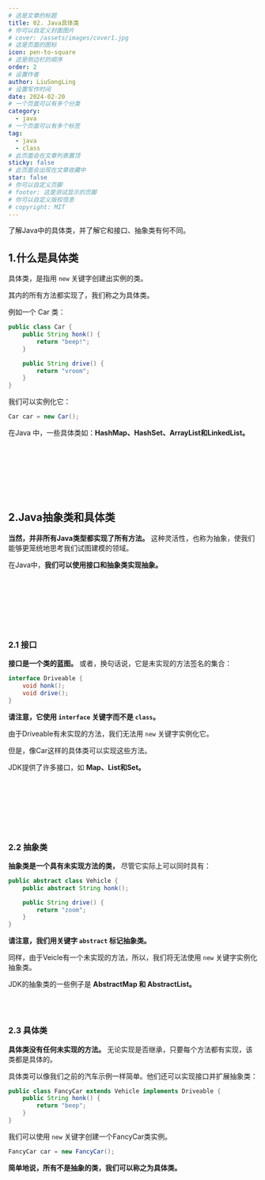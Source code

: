 ```yaml
---
# 这是文章的标题
title: 02. Java具体类
# 你可以自定义封面图片
# cover: /assets/images/cover1.jpg
# 这是页面的图标
icon: pen-to-square
# 这是侧边栏的顺序
order: 2
# 设置作者
author: LiuSongLing
# 设置写作时间
date: 2024-02-20
# 一个页面可以有多个分类
category:
  - java
# 一个页面可以有多个标签
tag:
  - java
  - class
# 此页面会在文章列表置顶
sticky: false
# 此页面会出现在文章收藏中
star: false
# 你可以自定义页脚
# footer: 这是测试显示的页脚
# 你可以自定义版权信息
# copyright: MIT
---
```


了解Java中的具体类，并了解它和接口、抽象类有何不同。

<!-- more -->

## 1.什么是具体类

具体类，是指用 `new` 关键字创建出实例的类。

其内的所有方法都实现了，我们称之为具体类。

例如一个 Car 类：
```java
public class Car {
    public String honk() {
        return "beep!";
    }

    public String drive() {
        return "vroom";
    }
}
```

我们可以实例化它：
```java
Car car = new Car();
```

在Java 中，一些具体类如：**HashMap、HashSet、ArrayList和LinkedList。**


<br/><br/><br/><br/><br/><br/>


## 2.Java抽象类和具体类

**当然，并非所有Java类型都实现了所有方法。** 这种灵活性，也称为抽象，使我们能够更笼统地思考我们试图建模的领域。

在Java中，**我们可以使用接口和抽象类实现抽象。**


<br/><br/><br/><br/><br/><br/>


### 2.1 接口

**接口是一个类的蓝图。** 或者，换句话说，它是未实现的方法签名的集合：

```java
interface Driveable {
    void honk();
    void drive();
}
```
**请注意，它使用 `interface` 关键字而不是 `class`。**

由于Driveable有未实现的方法，我们无法用 `new` 关键字实例化它。

但是，像Car这样的具体类可以实现这些方法。

JDK提供了许多接口，如 **Map、List和Set。**

<br/><br/><br/><br/><br/><br/>

### 2.2 抽象类

**抽象类是一个具有未实现方法的类，** 尽管它实际上可以同时具有：

```java
public abstract class Vehicle {
    public abstract String honk();

    public String drive() {
        return "zoom";
    }
}
```

**请注意，我们用关键字 `abstract` 标记抽象类。**

同样，由于Veicle有一个未实现的方法，所以，我们将无法使用 `new` 关键字实例化抽象类。

JDK的抽象类的一些例子是 **AbstractMap 和 AbstractList。**

<br/><br/>

### 2.3 具体类

**具体类没有任何未实现的方法。** 无论实现是否继承，只要每个方法都有实现，该类都是具体的。

具体类可以像我们之前的汽车示例一样简单。他们还可以实现接口并扩展抽象类：

```java
public class FancyCar extends Vehicle implements Driveable {
    public String honk() { 
        return "beep";
    }
}
```

我们可以使用 `new` 关键字创建一个FancyCar类实例。

```java
FancyCar car = new FancyCar();
```

**简单地说，所有不是抽象的类，我们可以称之为具体类。**